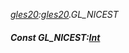 _[gles20](../../modules/gles20/gles20-module.md):[gles20](../../modules/gles20/gles20-module.md).GL\_NICEST_
##### Const GL\_NICEST:[Int](../../modules/wonkey/wonkey-types-int.md)

